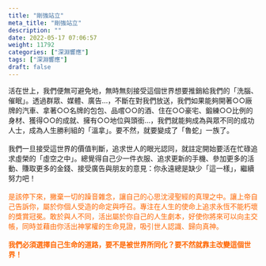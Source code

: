 ```yaml
---
title: "剛強站立"
meta_title: "剛強站立"
description: ""
date: 2022-05-17 07:06:57
weight: 11792
categories: ["深淵響應"]
tags: ["深淵響應"]
draft: false
---
```


活在世上，我們便無可避免地，無時無刻接受這個世界想要推銷給我們的「洗腦、催眠」。透過群眾、媒體、廣告…，不斷在對我們放送，我們如果能夠開著○○廠牌的汽車、拿著○○名牌的包包、品嚐○○的酒、住在○○豪宅、鍛練○○比例的身材、獲得○○的成就、擁有○○地位與頭銜…，我們就能夠成為與眾不同的成功人士，成為人生勝利組的「溫拿」。要不然，就要變成了「魯蛇」一族了。<br />
<br />
我們一旦接受這世界的價值判斷，追求世人的眼光認同，就註定開始要活在忙碌追求虛榮的「虛空之中」。總覺得自己少一件衣服、追求更新的手機、參加更多的活動、賺取更多的金錢、接受廣告與朋友的意見：你永遠總是缺少「這一樣」，繼續努力吧！<br />
<br />
<span style="color: #ff6600;">是該停下來，撇棄一切的躁音雜念，讓自己的心思沈浸聖經的真理之中。讓上帝自己告訴你，屬於你個人受造的命定與呼召。專注在人生的使命上追求永恆不能朽壞的獎賞冠冕。敢於與人不同，活出屬於你自己的人生劇本，好使你將來可以向主交帳，同時並藉由你活出神掌權的生命見證，吸引世人認識、歸向真神。</span><br />
<br />
<span style="color: #ff6600;"><strong>我們必須選擇自己生命的道路，要不是被世界所同化？要不然就靠主改變這個世界！</strong></span>
        